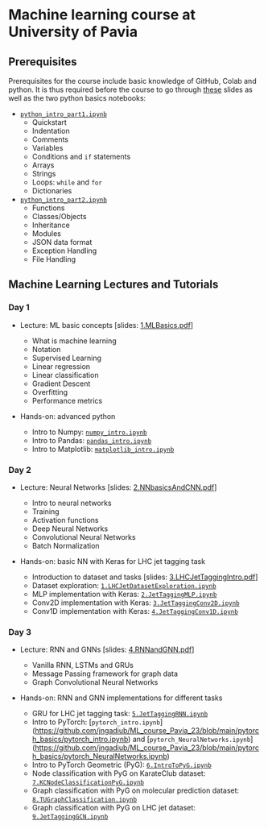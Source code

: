 # Machine learning course at University of Pavia

## Prerequisites

Prerequisites for the course include basic knowledge of GitHub, Colab and python. It is thus required before the course to go through [these](https://github.com/jngadiub/ML_course_Pavia_23/blob/main/slides/0.Prerequisites.pdf) slides as well as the two python basics notebooks: 

* [`python_intro_part1.ipynb`](https://github.com/jngadiub/ML_course_Pavia_23/blob/main/python_basics/python_intro_part1.ipynb)
    * Quickstart
    * Indentation
    * Comments
    * Variables
    * Conditions and `if` statements
    * Arrays
    * Strings
    * Loops: `while` and `for`
    * Dictionaries
* [`python_intro_part2.ipynb`](https://github.com/jngadiub/ML_course_Pavia_23/blob/main/python_basics/python_intro_part2.ipynb)
    * Functions
    * Classes/Objects
    * Inheritance
    * Modules
    * JSON data format
    * Exception Handling
    * File Handling

## Machine Learning Lectures and Tutorials

### Day 1

* Lecture: ML basic concepts [slides: [1.MLBasics.pdf](https://github.com/jngadiub/ML_course_Pavia_23/blob/main/slides/1.MLBasics.pdf)]
    * What is machine learning
    * Notation
    * Supervised Learning
    * Linear regression
    * Linear classification
    * Gradient Descent
    * Overfitting
    * Performance metrics

* Hands-on: advanced python
    * Intro to Numpy: [`numpy_intro.ipynb`](https://github.com/jngadiub/ML_course_Pavia_23/blob/main/python_advance/numpy_intro.ipynb)
    * Intro to Pandas: [`pandas_intro.ipynb`](https://github.com/jngadiub/ML_course_Pavia_23/blob/main/python_advance/pandas_intro.ipynb)
    * Intro to Matplotlib: [`matplotlib_intro.ipynb`](https://github.com/jngadiub/ML_course_Pavia_23/blob/main/python_advance/matplotlib_intro.ipynb)

### Day 2

* Lecture: Neural Networks [slides: [2.NNbasicsAndCNN.pdf](https://github.com/jngadiub/ML_course_Pavia_23/blob/main/slides/2.NNbasicsAndCNN.pdf)] 
    * Intro to neural networks
    * Training
    * Activation functions
    * Deep Neural Networks
    * Convolutional Neural Networks
    * Batch Normalization

* Hands-on: basic NN with Keras for LHC jet tagging task
    * Introduction to dataset and tasks [slides: [3.LHCJetTaggingIntro.pdf](https://github.com/jngadiub/ML_course_Pavia_23/blob/main/slides/3.LHCJetTaggingIntro.pdf)]
    * Dataset exploration: [`1.LHCJetDatasetExploration.ipynb`](https://github.com/jngadiub/ML_course_Pavia_23/blob/main/neural-networks/1.LHCJetDatasetExploration.ipynb)
    * MLP implementation with Keras: [`2.JetTaggingMLP.ipynb`](https://github.com/jngadiub/ML_course_Pavia_23/blob/main/neural-networks/2.JetTaggingMLP.ipynb)
    * Conv2D implementation with Keras: [`3.JetTaggingConv2D.ipynb`](https://github.com/jngadiub/ML_course_Pavia_23/blob/main/neural-networks/3.JetTaggingConv2D.ipynb)
    * Conv1D implementation with Keras: [`4.JetTaggingConv1D.ipynb`](https://github.com/jngadiub/ML_course_Pavia_23/blob/main/neural-networks/4.JetTaggingConv1D.ipynb)

### Day 3

* Lecture: RNN and GNNs [slides: [4.RNNandGNN.pdf](https://github.com/jngadiub/ML_course_Pavia_23/blob/main/slides/4.RNNandGNN.pdf)]
    * Vanilla RNN, LSTMs and GRUs
    * Message Passing framework for graph data
    * Graph Convolutional Neural Networks

* Hands-on: RNN and GNN implementations for different tasks
    * GRU for LHC jet tagging task: [`5.JetTaggingRNN.ipynb`](https://github.com/jngadiub/ML_course_Pavia_23/blob/main/neural-networks/5.JetTaggingRNN.ipynb)
    * Intro to PyTorch: [`pytorch_intro.ipynb`] (https://github.com/jngadiub/ML_course_Pavia_23/blob/main/pytorch_basics/pytorch_intro.ipynb) and [`pytorch_NeuralNetworks.ipynb`] (https://github.com/jngadiub/ML_course_Pavia_23/blob/main/pytorch_basics/pytorch_NeuralNetworks.ipynb)
    * Intro to PyTorch Geometric (PyG): [`6.IntroToPyG.ipynb`](https://github.com/jngadiub/ML_course_Pavia_23/blob/main/neural-networks/6.IntroToPyG.ipynb)
    * Node classification with PyG on KarateClub dataset: [`7.KCNodeClassificationPyG.ipynb`](https://github.com/jngadiub/ML_course_Pavia_23/blob/main/neural-networks/7.KCNodeClassificationPyG.ipynb)
    * Graph classification with PyG on molecular prediction dataset: [`8.TUGraphClassification.ipynb`](https://github.com/jngadiub/ML_course_Pavia_23/blob/main/neural-networks/8.TUGraphClassification.ipynb)
    * Graph classification with PyG on LHC jet dataset: [`9.JetTaggingGCN.ipynb`](https://github.com/jngadiub/ML_course_Pavia_23/blob/main/neural-networks/9.JetTaggingGCN.ipynb)